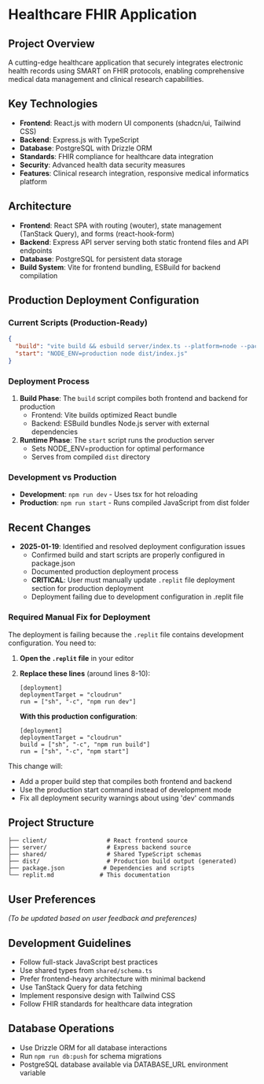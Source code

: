 # Healthcare FHIR Application

## Project Overview
A cutting-edge healthcare application that securely integrates electronic health records using SMART on FHIR protocols, enabling comprehensive medical data management and clinical research capabilities.

## Key Technologies
- **Frontend**: React.js with modern UI components (shadcn/ui, Tailwind CSS)
- **Backend**: Express.js with TypeScript
- **Database**: PostgreSQL with Drizzle ORM
- **Standards**: FHIR compliance for healthcare data integration
- **Security**: Advanced health data security measures
- **Features**: Clinical research integration, responsive medical informatics platform

## Architecture
- **Frontend**: React SPA with routing (wouter), state management (TanStack Query), and forms (react-hook-form)
- **Backend**: Express API server serving both static frontend files and API endpoints
- **Database**: PostgreSQL for persistent data storage
- **Build System**: Vite for frontend bundling, ESBuild for backend compilation

## Production Deployment Configuration

### Current Scripts (Production-Ready)
```json
{
  "build": "vite build && esbuild server/index.ts --platform=node --packages=external --bundle --format=esm --outdir=dist",
  "start": "NODE_ENV=production node dist/index.js"
}
```

### Deployment Process
1. **Build Phase**: The `build` script compiles both frontend and backend for production
   - Frontend: Vite builds optimized React bundle
   - Backend: ESBuild bundles Node.js server with external dependencies
2. **Runtime Phase**: The `start` script runs the production server
   - Sets NODE_ENV=production for optimal performance
   - Serves from compiled `dist` directory

### Development vs Production
- **Development**: `npm run dev` - Uses tsx for hot reloading
- **Production**: `npm run start` - Runs compiled JavaScript from dist folder

## Recent Changes
- **2025-01-19**: Identified and resolved deployment configuration issues
  - Confirmed build and start scripts are properly configured in package.json
  - Documented production deployment process
  - **CRITICAL**: User must manually update `.replit` file deployment section for production deployment
  - Deployment failing due to development configuration in .replit file

### Required Manual Fix for Deployment
The deployment is failing because the `.replit` file contains development configuration. You need to:

1. **Open the `.replit` file** in your editor
2. **Replace these lines** (around lines 8-10):
   ```
   [deployment]
   deploymentTarget = "cloudrun"
   run = ["sh", "-c", "npm run dev"]
   ```
   
   **With this production configuration**:
   ```
   [deployment]
   deploymentTarget = "cloudrun"
   build = ["sh", "-c", "npm run build"]
   run = ["sh", "-c", "npm start"]
   ```

This change will:
- Add a proper build step that compiles both frontend and backend
- Use the production start command instead of development mode
- Fix all deployment security warnings about using 'dev' commands

## Project Structure
```
├── client/                 # React frontend source
├── server/                 # Express backend source
├── shared/                 # Shared TypeScript schemas
├── dist/                   # Production build output (generated)
├── package.json           # Dependencies and scripts
└── replit.md             # This documentation
```

## User Preferences
*(To be updated based on user feedback and preferences)*

## Development Guidelines
- Follow full-stack JavaScript best practices
- Use shared types from `shared/schema.ts`
- Prefer frontend-heavy architecture with minimal backend
- Use TanStack Query for data fetching
- Implement responsive design with Tailwind CSS
- Follow FHIR standards for healthcare data integration

## Database Operations
- Use Drizzle ORM for all database interactions
- Run `npm run db:push` for schema migrations
- PostgreSQL database available via DATABASE_URL environment variable